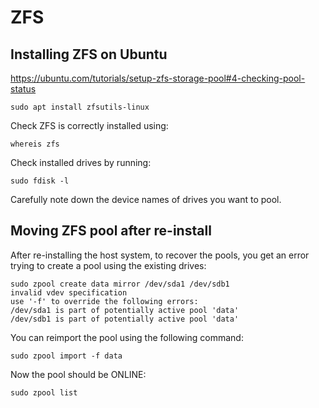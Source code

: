 # ZFS

## Installing ZFS on Ubuntu

https://ubuntu.com/tutorials/setup-zfs-storage-pool#4-checking-pool-status

    sudo apt install zfsutils-linux

Check ZFS is correctly installed using:

    whereis zfs

Check installed drives by running:

    sudo fdisk -l

Carefully note down the device names of drives you want to pool.

## Moving ZFS pool after re-install

After re-installing the host system, to recover the pools, you get an error trying to create a pool using the existing drives:

    sudo zpool create data mirror /dev/sda1 /dev/sdb1
    invalid vdev specification
    use '-f' to override the following errors:
    /dev/sda1 is part of potentially active pool 'data'
    /dev/sdb1 is part of potentially active pool 'data'

You can reimport the pool using the following command:

    sudo zpool import -f data

Now the pool should be ONLINE:

    sudo zpool list
